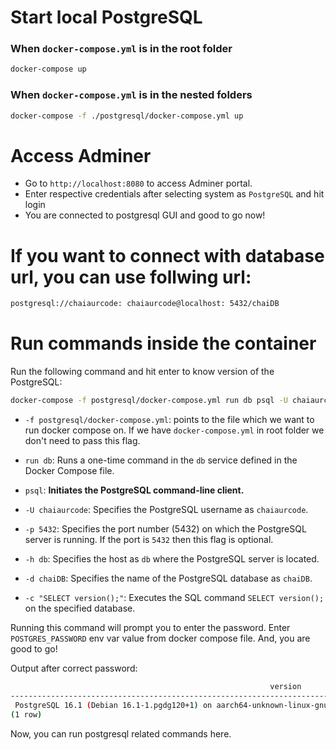 # Start local PostgreSQL

### When `docker-compose.yml` is in the root folder

```bash
docker-compose up
```

### When `docker-compose.yml` is in the nested folders

```bash
docker-compose -f ./postgresql/docker-compose.yml up
```

# Access Adminer

- Go to `http://localhost:8080` to access Adminer portal.
- Enter respective credentials after selecting system as `PostgreSQL` and hit login
- You are connected to postgresql GUI and good to go now!

# If you want to connect with database url, you can use follwing  url:

```bash
postgresql://chaiaurcode: chaiaurcode@localhost: 5432/chaiDB
```

# Run commands inside the container

Run the following command and hit enter to know version of the PostgreSQL:

```bash
docker-compose -f postgresql/docker-compose.yml run db psql -U chaiaurcode -p 5432 -h db -d chaiDB -c "SELECT version();"
```

- `-f postgresql/docker-compose.yml`: points to the file which we want to run docker compose on. If we have `docker-compose.yml` in root folder we don't need to pass this flag.

- `run db`: Runs a one-time command in the `db` service defined in the Docker Compose file.

- `psql`: **Initiates the PostgreSQL command-line client.**

- `-U chaiaurcode`: Specifies the PostgreSQL username as `chaiaurcode`.

- `-p 5432`: Specifies the port number (5432) on which the PostgreSQL server is running. If the port is `5432` then this flag is optional.

- `-h db`: Specifies the host as `db` where the PostgreSQL server is located.

- `-d chaiDB`: Specifies the name of the PostgreSQL database as `chaiDB`.

- `-c "SELECT version();"`: Executes the SQL command `SELECT version();` on the specified database.

Running this command will prompt you to enter the password. Enter `POSTGRES_PASSWORD` env var value from docker compose file. And, you are good to go!

Output after correct password:

```bash
                                                          version
---------------------------------------------------------------------------------------------------------------------------
 PostgreSQL 16.1 (Debian 16.1-1.pgdg120+1) on aarch64-unknown-linux-gnu, compiled by gcc (Debian 12.2.0-14) 12.2.0, 64-bit
(1 row)

```

Now, you can run postgresql related commands here.
